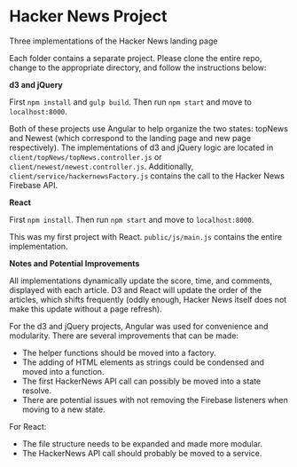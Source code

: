 # Hacker News Project
Three implementations of the Hacker News landing page

Each folder contains a separate project. Please clone the entire repo, change to the appropriate directory, and
follow the instructions below:

**d3 and jQuery**

First `npm install` and `gulp build`. Then run `npm start` and move to `localhost:8000`.

Both of these projects use Angular to help organize the two states: topNews and Newest (which correspond to the landing page and new page respectively). The implementations of d3 and jQuery logic are located in `client/topNews/topNews.controller.js` or `client/newest/newest.controller.js`. Additionally, `client/service/hackernewsFactory.js` contains the call to the Hacker News Firebase API.

**React**

First `npm install`. Then run `npm start` and move to `localhost:8000`.

This was my first project with React. `public/js/main.js` contains the entire implementation.


**Notes and Potential Improvements**

All implementations dynamically update the score, time, and comments, displayed with each article. D3 and React will update the order of the articles, which shifts frequently (oddly enough, Hacker News itself does not make this update without a page refresh). 

For the d3 and jQuery projects, Angular was used for convenience and modularity. There are several improvements that can be made:
  - The helper functions should be moved into a factory.
  - The adding of HTML elements as strings could be condensed and moved into a function.
  - The first HackerNews API call can possibly be moved into a state resolve.
  - There are potential issues with not removing the Firebase listeners when moving to a new state.

For React:
  - The file structure needs to be expanded and made more modular.
  - The HackerNews API call should probably be moved to a service.
